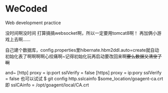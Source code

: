 WeCoded
=======

Web development practice

没时间啊没时间
打算搞搞websocket啊，所以一定要用tomcat8啊！
再加俩小游戏上去啊……


自己建个数据库，config.properties里hibernate.hbm2ddl.auto=create就自动初始化表了啊啊啊啊心绞痛啊~记得初始化玩再启动要改回来啊~~要么数据又清空了啊~~

and~ 
[http]
	proxy = ip:port
	sslVerify = false
[https]
	proxy = ip:pory
	sslVerify = false
也可以试试 
$ git config http.sslcainfo $some_location/goagent-ca.crt
即 sslCAinfo = /opt/goagent/local/CA.crt